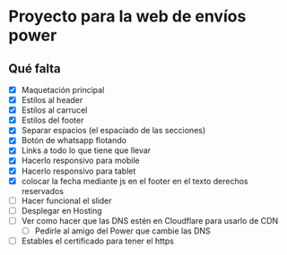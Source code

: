 # Proyecto para la web de envíos power

## Qué falta
- [X] Maquetación principal
- [X] Estilos al header
- [X] Estilos al carrucel
- [X] Estilos del footer
- [X] Separar espacios (el espaciado de las secciones)
- [X] Botón de whatsapp flotando
- [X] Links a todo lo que tiene que llevar
- [X] Hacerlo responsivo para mobile
- [X] Hacerlo responsivo para tablet
- [X] colocar la fecha mediante js en el footer en el texto derechos reservados
- [ ] Hacer funcional el slider
- [ ] Desplegar en Hosting
- [ ] Ver como hacer que las DNS estén en Cloudflare para usarlo de CDN
    - [ ] Pedirle al amigo del Power que cambie las DNS
- [ ] Estables el certificado para tener el https